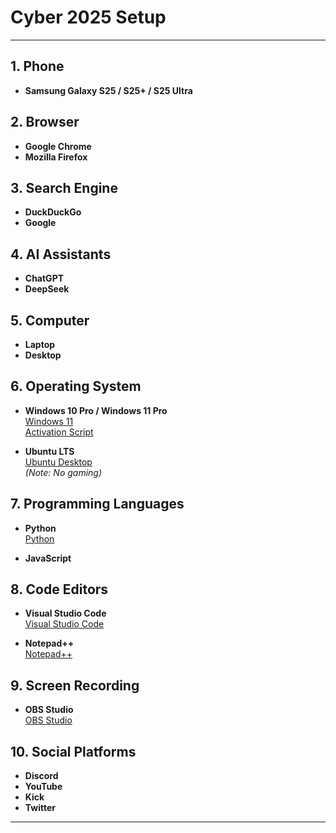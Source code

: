 # Cyber 2025 Setup

---

## 1. **Phone**
- **Samsung Galaxy S25 / S25+ / S25 Ultra**

## 2. **Browser**
- **Google Chrome**
- **Mozilla Firefox**

## 3. **Search Engine**
- **DuckDuckGo**
- **Google**

## 4. **AI Assistants**
- **ChatGPT**
- **DeepSeek**

## 5. **Computer**
- **Laptop**
- **Desktop**

## 6. **Operating System**
- **Windows 10 Pro / Windows 11 Pro**  
  [Windows 11](https://www.microsoft.com/en-us/software-download/windows11)  
  [Activation Script](https://github.com/massgravel/Microsoft-Activation-Scripts)
  
- **Ubuntu LTS**  
  [Ubuntu Desktop](https://ubuntu.com/download/desktop)  
  *(Note: No gaming)*

## 7. **Programming Languages**
- **Python**  
  [Python](https://www.python.org/downloads)
  
- **JavaScript**

## 8. **Code Editors**
- **Visual Studio Code**  
  [Visual Studio Code](https://code.visualstudio.com/Download)
  
- **Notepad++**  
  [Notepad++](https://notepad-plus-plus.org/downloads)

## 9. **Screen Recording**
- **OBS Studio**  
  [OBS Studio](https://obsproject.com/)

## 10. **Social Platforms**
- **Discord**  
- **YouTube**  
- **Kick**  
- **Twitter**

---
